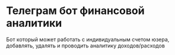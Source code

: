 # Телеграм бот финансовой аналитики

Бот который может работать с индивидуальным счетом юзера, добавлять, удалять и проводить аналитику доходов/расходов
